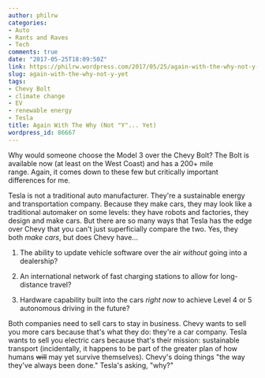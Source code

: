 ```yaml
---
author: philrw
categories:
- Auto
- Rants and Raves
- Tech
comments: true
date: "2017-05-25T18:09:50Z"
link: https://philrw.wordpress.com/2017/05/25/again-with-the-why-not-y-yet/
slug: again-with-the-why-not-y-yet
tags:
- Chevy Bolt
- climate change
- EV
- renewable energy
- Tesla
title: Again With The Why (Not "Y"... Yet)
wordpress_id: 86667
---
```


Why would someone choose the Model 3 over the Chevy Bolt? The Bolt is available now (at least on the West Coast) and has a 200+ mile range. Again, it comes down to these few but critically important differences for me.

<!--more-->

Tesla is not a traditional auto manufacturer. They're a sustainable energy and transportation company. Because they make cars, they may look like a traditional automaker on some levels: they have robots and factories, they design and make cars. But there are so many ways that Tesla has the edge over Chevy that you can't just superficially compare the two. Yes, they both _make cars_, but does Chevy have...



	
  1. The ability to update vehicle software over the air _without_ going into a dealership?

	
  2. An international network of fast charging stations to allow for long-distance travel?

	
  3. Hardware capability built into the cars _right now_ to achieve Level 4 or 5 autonomous driving in the future?


Both companies need to sell cars to stay in business. Chevy wants to sell you more cars because that's what they do: they're a car company. Tesla wants to sell you electric cars because that's their mission: sustainable transport (incidentally, it happens to be part of the greater plan of how humans <del>will</del> may yet survive themselves). Chevy's doing things "the way they've always been done." Tesla's asking, "why?"
